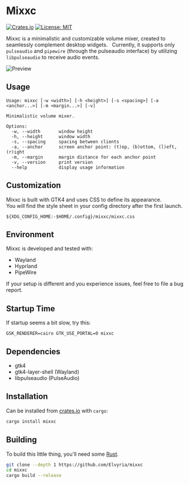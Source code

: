 # Mixxc
[![Crates.io](https://img.shields.io/crates/v/mixxc?logo=rust)](https://crates.io/crates/mixxc)
[![License: MIT](https://img.shields.io/badge/License-MIT-yellow)](https://opensource.org/licenses/MIT)

Mixxc is a minimalistic and customizable volume mixer, created to seamlessly complement desktop widgets.  
Currently, it supports only `pulseaudio` and `pipewire` (through the pulseaudio interface) by utilizing `libpulseaudio` to receive audio events.

![Preview](https://user-images.githubusercontent.com/2061234/270078395-6454be21-aa09-4da2-8a07-3a3c9b41138f.png)

## Usage
```
Usage: mixxc [-w <width>] [-h <height>] [-s <spacing>] [-a <anchor...>] [-m <margin...>] [-v]

Minimalistic volume mixer.

Options:
  -w, --width       window height
  -h, --height      window width
  -s, --spacing     spacing between clients
  -a, --anchor      screen anchor point: (t)op, (b)ottom, (l)eft, (r)ight
  -m, --margin      margin distance for each anchor point
  -v, --version     print version
  --help            display usage information
```

## Customization
Mixxc is built with GTK4 and uses CSS to define its appearance.  
You will find the style sheet in your config directory after the first launch.
```
${XDG_CONFIG_HOME:-$HOME/.config}/mixxc/mixxc.css
```

## Environment
Mixxc is developed and tested with: 
* Wayland
* Hyprland
* PipeWire

If your setup is different and you experience issues, feel free to file a bug report.

## Startup Time
If startup seems a bit slow, try this:
```
GSK_RENDERER=cairo GTK_USE_PORTAL=0 mixxc
```

## Dependencies
* gtk4
* gtk4-layer-shell (Wayland)
* libpulseaudio (PulseAudio)

## Installation

Can be installed from [crates.io](https://crates.io/) with `cargo`:

```sh
cargo install mixxc
```

## Building

To build this little thing, you'll need some [Rust](https://www.rust-lang.org/).

```sh
git clone --depth 1 https://github.com/Elvyria/mixxc
cd mixxc
cargo build --release
```
